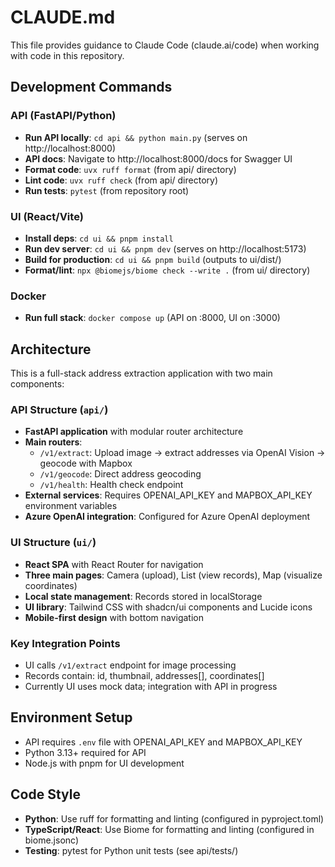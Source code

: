# CLAUDE.md

This file provides guidance to Claude Code (claude.ai/code) when working with code in this repository.

## Development Commands

### API (FastAPI/Python)
- **Run API locally**: `cd api && python main.py` (serves on http://localhost:8000)
- **API docs**: Navigate to http://localhost:8000/docs for Swagger UI
- **Format code**: `uvx ruff format` (from api/ directory)
- **Lint code**: `uvx ruff check` (from api/ directory)
- **Run tests**: `pytest` (from repository root)

### UI (React/Vite)
- **Install deps**: `cd ui && pnpm install`
- **Run dev server**: `cd ui && pnpm dev` (serves on http://localhost:5173)
- **Build for production**: `cd ui && pnpm build` (outputs to ui/dist/)
- **Format/lint**: `npx @biomejs/biome check --write .` (from ui/ directory)

### Docker
- **Run full stack**: `docker compose up` (API on :8000, UI on :3000)

## Architecture

This is a full-stack address extraction application with two main components:

### API Structure (`api/`)
- **FastAPI application** with modular router architecture
- **Main routers**:
  - `/v1/extract`: Upload image → extract addresses via OpenAI Vision → geocode with Mapbox
  - `/v1/geocode`: Direct address geocoding
  - `/v1/health`: Health check endpoint
- **External services**: Requires OPENAI_API_KEY and MAPBOX_API_KEY environment variables
- **Azure OpenAI integration**: Configured for Azure OpenAI deployment

### UI Structure (`ui/`)
- **React SPA** with React Router for navigation
- **Three main pages**: Camera (upload), List (view records), Map (visualize coordinates)
- **Local state management**: Records stored in localStorage
- **UI library**: Tailwind CSS with shadcn/ui components and Lucide icons
- **Mobile-first design** with bottom navigation

### Key Integration Points
- UI calls `/v1/extract` endpoint for image processing
- Records contain: id, thumbnail, addresses[], coordinates[]
- Currently UI uses mock data; integration with API in progress

## Environment Setup
- API requires `.env` file with OPENAI_API_KEY and MAPBOX_API_KEY
- Python 3.13+ required for API
- Node.js with pnpm for UI development

## Code Style
- **Python**: Use ruff for formatting and linting (configured in pyproject.toml)
- **TypeScript/React**: Use Biome for formatting and linting (configured in biome.jsonc)
- **Testing**: pytest for Python unit tests (see api/tests/)
